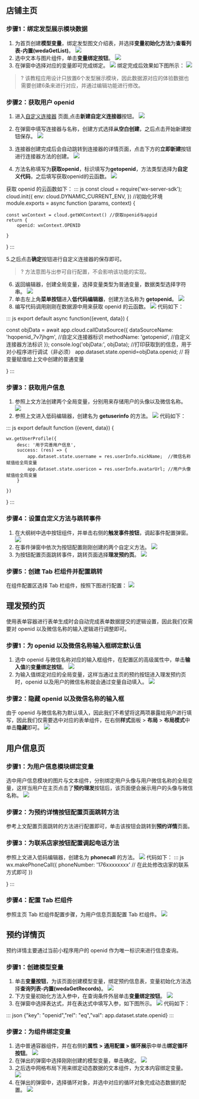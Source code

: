 ##  店铺主页
### 步骤1：绑定发型展示模块数据
1. 为首页创建**模型变量**，绑定发型图文介绍表，并选择**变量初始化方法**为<b>查看列表-内置(wedaGetList)</b>。
![](https://qcloudimg.tencent-cloud.cn/raw/cd42fb25a309e3b1317b81d7c7e05d06.png)
2. 选中文本与图片组件，单击**变量绑定按钮**。
![](https://qcloudimg.tencent-cloud.cn/raw/86de9421f1bbb84b6351a06067f8861a.png)
3. 在弹窗中选择对应的变量即可完成绑定。
![](https://qcloudimg.tencent-cloud.cn/raw/6de50b145624dcc23d0b225d8bae9b35.png)
绑定完成后效果如下图所示：
![](https://qcloudimg.tencent-cloud.cn/raw/ac9871293dc73993c847592090145c50.png)
>? 该教程应用设计只放置6个发型展示模块，因此数据源对应的体验数据也需要创建6条来进行对应，并通过编辑功能进行修改。



### 步骤2：获取用户 openid
1. 进入[自定义连接器](https://console.cloud.tencent.com/lowcode/datasource/custom-connector) 页面,点击**新建自定义连接器**按钮。
![](https://qcloudimg.tencent-cloud.cn/raw/fca14d5309e58c639f11a3cd0ff97b20.png)

2. 在弹窗中填写连接器与名称，创建方式选择**从空白创建**，之后点击开始新建按钮保存。
![](https://qcloudimg.tencent-cloud.cn/raw/e506d3cd7a1b4df123367234c885a6cc.png)

3. 连接器创建完成后会自动跳转到连接器的详情页面，点击下方的**立即新建**按钮进行连接器方法的创建。
![](https://qcloudimg.tencent-cloud.cn/raw/5a2ece95286256f53909e205813f7bc9.png)

4. 方法名称填写为**获取openid**，标识填写为**getopenid**，方法类型选择为**自定义代码**，之后填写获取openid的云函数。
![](https://qcloudimg.tencent-cloud.cn/raw/9fa5549bf9d48dd4e502ac67402577e4.png)

获取 openid 的云函数如下：
<dx-codeblock>
:::  js
const cloud = require('wx-server-sdk');
cloud.init({
    env: cloud.DYNAMIC_CURRENT_ENV,
})   //初始化环境
module.exports = async function (params, context) {

    const wxContext = cloud.getWXContext() //获取openid与appid
    return {
        openid: wxContext.OPENID
        
    }
}
:::
</dx-codeblock>

5.之后点击**确定**按钮进行自定义连接器的保存即可。
>? 方法意图与出参可自行配置，不会影响该功能的实现。


6. 返回编辑器，创建全局变量，选择变量类型为普通变量，数据类型选择字符串。
![](https://qcloudimg.tencent-cloud.cn/raw/f537df564f4d82f452538618ee8d423d.png)
3. 单击左上角**菜单按钮**进入**低代码编辑器**，创建方法名称为 **getopenid**。
![](https://qcloudimg.tencent-cloud.cn/raw/fa442694712d6f7aeb92b67ff5522961.png)
4. 编写代码调用刚刚在数据源中用来获取 openid 的云函数。
![](https://qcloudimg.tencent-cloud.cn/raw/15c16350e369c83edc7fa0335654532e.png)
代码如下：
<dx-codeblock>
:::  js
export default async function({event, data}) {

const objData = await app.cloud.callDataSource({
dataSourceName: 'hqopenid_7v7jhgm',  //自定义连接器标识
methodName: 'getopenid',  //自定义连接器方法标识
});
console.log('objData:', objData); //打印获取到的信息，用于对小程序进行调试（非必须）
app.dataset.state.openid=objData.openid; // 将变量赋值给上文中创建的普通变量



}
:::
</dx-codeblock>


### 步骤3：获取用户信息
1. 参照上文方法创建两个全局变量，分别用来存储用户的头像以及微信名称。
![](https://qcloudimg.tencent-cloud.cn/raw/e1f21d1679cd265f90c59d81126eff94.png)
2. 参照上文进入低码编辑器，创建名为 **getuserinfo** 的方法。
![](https://qcloudimg.tencent-cloud.cn/raw/2f507e10415e35ab03f09473518adf20.png)
代码如下：
<dx-codeblock>
:::  js
export default function ({event, data}) {

    wx.getUserProfile({
        desc: '用于完善用户信息',
        success: (res) => {
            app.dataset.state.username = res.userInfo.nickName;  //微信名称赋值给全局变量
            app.dataset.state.usericon = res.userInfo.avatarUrl; //用户头像赋值给全局变量
        }

    })
}
:::
</dx-codeblock>


### 步骤4：设置自定义方法与跳转事件
1. 在大纲树中选中按钮组件，并单击右侧的**触发事件按钮**，调起事件配置弹窗。
![](https://qcloudimg.tencent-cloud.cn/raw/aad5a9baa02b578a4bee1102aac33d14.png)
2. 在事件弹窗中依次为按钮配置刚刚创建的两个自定义方法。
![](https://qcloudimg.tencent-cloud.cn/raw/ef72acd640ad00bc962422d345de348b.png)
3. 为按钮配置页面跳转事件，跳转页面选择**理发预约页**。
![](https://qcloudimg.tencent-cloud.cn/raw/24e3196cd99d2bbb5b7bd20673a27976.png)


### 步骤5：创建 Tab 栏组件并配置跳转
在组件配置区选择 Tab 栏组件，按照下图进行配置：
![](https://qcloudimg.tencent-cloud.cn/raw/94fe6dbe0aee0f4869b07c6dc9318a97.png)


##  理发预约页
使用表单容器进行表单生成时会自动完成表单数据提交的逻辑设置，因此我们仅需要对 openid 以及微信名称的输入逻辑进行调整即可。

### 步骤1：为 openid 以及微信名称输入框绑定默认值
1. 选中 openid 与微信名称对应的输入框组件，在配置区的高级属性中，单击**输入值**的**变量绑定按钮**。
![](https://qcloudimg.tencent-cloud.cn/raw/86421784b7ffce789d9a8a6f70605cc6.png)
2. 为输入值绑定对应的全局变量，这样当通过主页的预约按钮进入理发预约页时，openid 以及用户的微信名称就会通过变量自动填入。
![](https://qcloudimg.tencent-cloud.cn/raw/e4dffe1a23b429ba030b57b27361a142.png)


### 步骤2：隐藏 openid 以及微信名称的输入框
由于 openid 与微信名称为默认填入，因此我们不希望将这两项暴露给用户进行填写，因此我们仅需要选中对应的表单组件，在右侧**样式**面板 > **布局** > **布局模式**中单击**隐藏**即可。
![](https://qcloudimg.tencent-cloud.cn/raw/056c59d3d8fad0d282170b0f8214e94b.png)

##  用户信息页
### 步骤1：为用户信息模块绑定变量
选中用户信息模块的图片与文本组件，分别绑定用户头像与用户微信名称的全局变量，这样当用户在主页点击了**预约理发**按钮后，该页面便会展示用户的头像与微信名称。
![](https://qcloudimg.tencent-cloud.cn/raw/81162f94a0f102fba03ba769c9e51b16.png)

### 步骤2：为预约详情按钮配置页面跳转方法
参考上文配置页面跳转的方法进行配置即可，单击该按钮会跳转到**预约详情**页面。

### 步骤3：为联系店家按钮配置调起电话方法
参照上文进入低码编辑器，创建名为 **phonecall** 的方法。
![](https://qcloudimg.tencent-cloud.cn/raw/acd81bd83cf5f0604331a3a87681841a.png)
代码如下：
<dx-codeblock>
:::  js
wx.makePhoneCall({
    phoneNumber: '176xxxxxxxx'  // 在此处修改店家的联系方式即可
})

}
:::
</dx-codeblock>


### 步骤4：配置 Tab 栏组件
参照主页 Tab 栏组件配置步骤，为用户信息页面配置 Tab 栏组件。
![](https://qcloudimg.tencent-cloud.cn/raw/22a808a5834267e8f737ab17de0d1405.png)

##  预约详情页
预约详情主要通过当前小程序用户的 openid 作为唯一标识来进行信息查询。
### 步骤1：创建模型变量
1. 单击**变量按钮**，为该页面创建模型变量，绑定预约信息表，变量初始化方法选择**查询列表-内置(wedaGetRecords)**。
![](https://qcloudimg.tencent-cloud.cn/raw/11c9d52cf49fe8f3173a03d9c4e90b23.png)
2. 下方变量初始化方法入参中，在查询条件外层单击**变量绑定按钮**。
![](https://qcloudimg.tencent-cloud.cn/raw/3a2711e35f0661279928735397ea1b8f.png)
3. 在弹窗中选择表达式，并在表达式中填写入参，如下图所示。
![](https://qcloudimg.tencent-cloud.cn/raw/a07a5ebce28f80e95052341c00ca04e2.png)
代码如下：
<dx-codeblock>
:::  json
{"key": "openid","rel": "eq","val": app.dataset.state.openid}
:::
</dx-codeblock>



### 步骤2：为组件绑定变量
1. 选中普通容器组件，并在右侧的**属性 > 通用配置 > 循环展示**中单击**绑定循环按钮**。
![](https://qcloudimg.tencent-cloud.cn/raw/e9e795eaa43fae6fe677b7e5df620f1c.png)
2. 在弹出的弹窗中选择刚刚创建的模型变量，单击确定。
![](https://qcloudimg.tencent-cloud.cn/raw/52fe8a7525523d9b73134ddf8bf23e0e.png)
3. 之后选中网格布局下用来绑定动态数据的文本组件，为文本内容绑定变量。
![](https://qcloudimg.tencent-cloud.cn/raw/d113a001235369fa8ad172d93e117458.png)
4. 在弹出的弹窗中，选择循环对象，并选中对应的循环对象完成动态数据的配置。
![](https://qcloudimg.tencent-cloud.cn/raw/372d648a4a63b55669c7327c7726d1dc.png)
